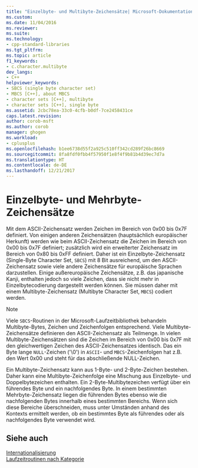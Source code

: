 ```yaml
---
title: "Einzelbyte- und Multibyte-Zeichensätze| Microsoft-Dokumentation"
ms.custom: 
ms.date: 11/04/2016
ms.reviewer: 
ms.suite: 
ms.technology:
- cpp-standard-libraries
ms.tgt_pltfrm: 
ms.topic: article
f1_keywords:
- c.character.multibyte
dev_langs:
- C++
helpviewer_keywords:
- SBCS (single byte character set)
- MBCS [C++], about MBCS
- character sets [C++], multibyte
- character sets [C++], single byte
ms.assetid: 2cbc78ea-33c0-4cfb-b0df-7ce2458431ce
caps.latest.revision: 
author: corob-msft
ms.author: corob
manager: ghogen
ms.workload:
- cplusplus
ms.openlocfilehash: b1ee6738d55f2a925c510ff342cd289f26bc8669
ms.sourcegitcommit: 8fa8fdf0fbb4f57950f1e8f4f9b81b4d39ec7d7a
ms.translationtype: HT
ms.contentlocale: de-DE
ms.lasthandoff: 12/21/2017
---
```

# <a name="single-byte-and-multibyte-character-sets"></a>Einzelbyte- und Mehrbyte-Zeichensätze
Mit dem ASCII-Zeichensatz werden Zeichen im Bereich von 0x00 bis 0x7F definiert. Von einigen anderen Zeichensätzen (hauptsächlich europäischer Herkunft) werden wie beim ASCII-Zeichensatz die Zeichen im Bereich von 0x00 bis 0x7F definiert; zusätzlich wird ein erweiterter Zeichensatz im Bereich von 0x80 bis 0xFF definiert. Daher ist ein Einzelbyte-Zeichensatz (Single-Byte Character Set, `SBCS`) mit 8 Bit ausreichend, um den ASCII-Zeichensatz sowie viele andere Zeichensätze für europäische Sprachen darzustellen. Einige außereuropäische Zeichensätze, z.B. das japanische Kanji, enthalten jedoch so viele Zeichen, dass sie nicht mehr in Einzelbytecodierung dargestellt werden können. Sie müssen daher mit einem Multibyte-Zeichensatz (Multibyte Character Set, `MBCS`) codiert werden.  
  
> [!NOTE]
>  Viele `SBCS`-Routinen in der Microsoft-Laufzeitbibliothek behandeln Multibyte-Bytes, Zeichen und Zeichenfolgen entsprechend. Viele Multibyte-Zeichensätze definieren den ASCII-Zeichensatz als Teilmenge. In vielen Multibyte-Zeichensätzen sind die Zeichen im Bereich von 0x00 bis 0x7F mit den gleichwertigen Zeichen des ASCII-Zeichensatzes identisch. Das ein Byte lange `NULL`-Zeichen ('\0') in `ASCII`- und `MBCS`-Zeichenfolgen hat z.B. den Wert 0x00 und steht für das abschließende NULL-Zeichen.  
  
 Ein Multibyte-Zeichensatz kann aus 1-Byte- und 2-Byte-Zeichen bestehen. Daher kann eine Multibyte-Zeichenfolge eine Mischung aus Einzelbyte- und Doppelbytezeichen enthalten. Ein 2-Byte-Multibytezeichen verfügt über ein führendes Byte und ein nachfolgendes Byte. In einem bestimmten Mehrbyte-Zeichensatz liegen die führenden Bytes ebenso wie die nachfolgenden Bytes innerhalb eines bestimmten Bereichs. Wenn sich diese Bereiche überschneiden, muss unter Umständen anhand des Kontexts ermittelt werden, ob ein bestimmtes Byte als führendes oder als nachfolgendes Byte verwendet wird.  
  
## <a name="see-also"></a>Siehe auch  
 [Internationalisierung](../c-runtime-library/internationalization.md)   
 [Laufzeitroutinen nach Kategorie](../c-runtime-library/run-time-routines-by-category.md)